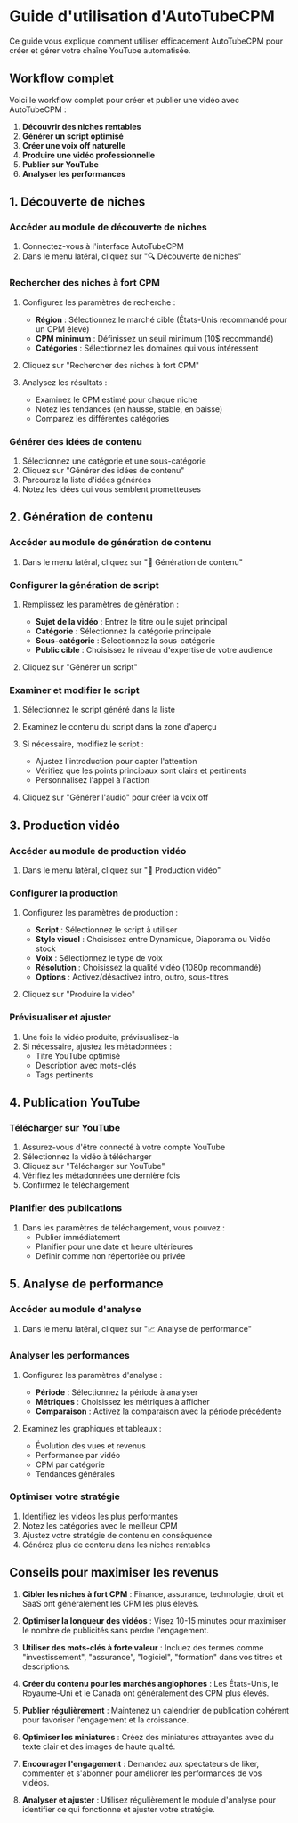 # Guide d'utilisation d'AutoTubeCPM

Ce guide vous explique comment utiliser efficacement AutoTubeCPM pour créer et gérer votre chaîne YouTube automatisée.

## Workflow complet

Voici le workflow complet pour créer et publier une vidéo avec AutoTubeCPM :

1. **Découvrir des niches rentables**
2. **Générer un script optimisé**
3. **Créer une voix off naturelle**
4. **Produire une vidéo professionnelle**
5. **Publier sur YouTube**
6. **Analyser les performances**

## 1. Découverte de niches

### Accéder au module de découverte de niches

1. Connectez-vous à l'interface AutoTubeCPM
2. Dans le menu latéral, cliquez sur "🔍 Découverte de niches"

### Rechercher des niches à fort CPM

1. Configurez les paramètres de recherche :
   - **Région** : Sélectionnez le marché cible (États-Unis recommandé pour un CPM élevé)
   - **CPM minimum** : Définissez un seuil minimum (10$ recommandé)
   - **Catégories** : Sélectionnez les domaines qui vous intéressent

2. Cliquez sur "Rechercher des niches à fort CPM"

3. Analysez les résultats :
   - Examinez le CPM estimé pour chaque niche
   - Notez les tendances (en hausse, stable, en baisse)
   - Comparez les différentes catégories

### Générer des idées de contenu

1. Sélectionnez une catégorie et une sous-catégorie
2. Cliquez sur "Générer des idées de contenu"
3. Parcourez la liste d'idées générées
4. Notez les idées qui vous semblent prometteuses

## 2. Génération de contenu

### Accéder au module de génération de contenu

1. Dans le menu latéral, cliquez sur "📝 Génération de contenu"

### Configurer la génération de script

1. Remplissez les paramètres de génération :
   - **Sujet de la vidéo** : Entrez le titre ou le sujet principal
   - **Catégorie** : Sélectionnez la catégorie principale
   - **Sous-catégorie** : Sélectionnez la sous-catégorie
   - **Public cible** : Choisissez le niveau d'expertise de votre audience

2. Cliquez sur "Générer un script"

### Examiner et modifier le script

1. Sélectionnez le script généré dans la liste
2. Examinez le contenu du script dans la zone d'aperçu
3. Si nécessaire, modifiez le script :
   - Ajustez l'introduction pour capter l'attention
   - Vérifiez que les points principaux sont clairs et pertinents
   - Personnalisez l'appel à l'action

4. Cliquez sur "Générer l'audio" pour créer la voix off

## 3. Production vidéo

### Accéder au module de production vidéo

1. Dans le menu latéral, cliquez sur "🎥 Production vidéo"

### Configurer la production

1. Configurez les paramètres de production :
   - **Script** : Sélectionnez le script à utiliser
   - **Style visuel** : Choisissez entre Dynamique, Diaporama ou Vidéo stock
   - **Voix** : Sélectionnez le type de voix
   - **Résolution** : Choisissez la qualité vidéo (1080p recommandé)
   - **Options** : Activez/désactivez intro, outro, sous-titres

2. Cliquez sur "Produire la vidéo"

### Prévisualiser et ajuster

1. Une fois la vidéo produite, prévisualisez-la
2. Si nécessaire, ajustez les métadonnées :
   - Titre YouTube optimisé
   - Description avec mots-clés
   - Tags pertinents

## 4. Publication YouTube

### Télécharger sur YouTube

1. Assurez-vous d'être connecté à votre compte YouTube
2. Sélectionnez la vidéo à télécharger
3. Cliquez sur "Télécharger sur YouTube"
4. Vérifiez les métadonnées une dernière fois
5. Confirmez le téléchargement

### Planifier des publications

1. Dans les paramètres de téléchargement, vous pouvez :
   - Publier immédiatement
   - Planifier pour une date et heure ultérieures
   - Définir comme non répertoriée ou privée

## 5. Analyse de performance

### Accéder au module d'analyse

1. Dans le menu latéral, cliquez sur "📈 Analyse de performance"

### Analyser les performances

1. Configurez les paramètres d'analyse :
   - **Période** : Sélectionnez la période à analyser
   - **Métriques** : Choisissez les métriques à afficher
   - **Comparaison** : Activez la comparaison avec la période précédente

2. Examinez les graphiques et tableaux :
   - Évolution des vues et revenus
   - Performance par vidéo
   - CPM par catégorie
   - Tendances générales

### Optimiser votre stratégie

1. Identifiez les vidéos les plus performantes
2. Notez les catégories avec le meilleur CPM
3. Ajustez votre stratégie de contenu en conséquence
4. Générez plus de contenu dans les niches rentables

## Conseils pour maximiser les revenus

1. **Cibler les niches à fort CPM** : Finance, assurance, technologie, droit et SaaS ont généralement les CPM les plus élevés.

2. **Optimiser la longueur des vidéos** : Visez 10-15 minutes pour maximiser le nombre de publicités sans perdre l'engagement.

3. **Utiliser des mots-clés à forte valeur** : Incluez des termes comme "investissement", "assurance", "logiciel", "formation" dans vos titres et descriptions.

4. **Créer du contenu pour les marchés anglophones** : Les États-Unis, le Royaume-Uni et le Canada ont généralement des CPM plus élevés.

5. **Publier régulièrement** : Maintenez un calendrier de publication cohérent pour favoriser l'engagement et la croissance.

6. **Optimiser les miniatures** : Créez des miniatures attrayantes avec du texte clair et des images de haute qualité.

7. **Encourager l'engagement** : Demandez aux spectateurs de liker, commenter et s'abonner pour améliorer les performances de vos vidéos.

8. **Analyser et ajuster** : Utilisez régulièrement le module d'analyse pour identifier ce qui fonctionne et ajuster votre stratégie.
